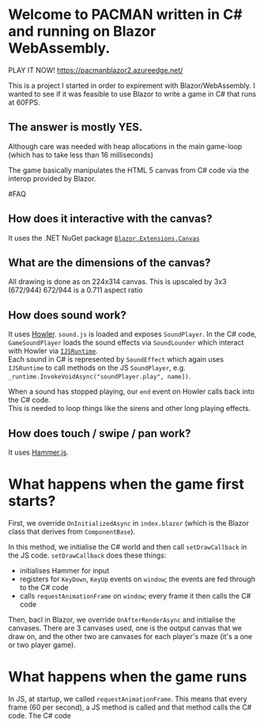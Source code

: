 # Welcome to PACMAN written in C# and running on Blazor WebAssembly.

PLAY IT NOW!  https://pacmanblazor2.azureedge.net/

This is a project I started in order to expirement with Blazor/WebAssembly.  I wanted to see if it was feasible
to use Blazor to write a game in C# that runs at 60FPS.

## The answer is mostly YES.

Although care was needed with heap allocations in the main game-loop (which has to take less than
16 milliseconds)

The game basically manipulates the HTML 5 canvas from C# code via the interop provided by Blazor.

#FAQ

## How does it interactive with the canvas?
It uses the .NET NuGet package [`Blazor.Extensions.Canvas`](https://www.nuget.org/packages/Blazor.Extensions.Canvas/)

## What are the dimensions of the canvas?

All drawing is done as on 224x314 canvas.  This is upscaled by 3x3 (672/944)
672/944 is a 0.711 aspect ratio

## How does sound work?
It uses [Howler](https://howlerjs.com/). `sound.js` is loaded and exposes `SoundPlayer`.  In the C# code, 
`GameSoundPlayer` loads the sound effects via `SoundLounder` which interact with Howler via [`IJSRuntime`](https://docs.microsoft.com/en-us/aspnet/core/blazor/call-javascript-from-dotnet?view=aspnetcore-3.1).  
Each sound in C# is represented by `SoundEffect` which again uses `IJSRuntime` to call methods on the JS `SoundPlayer`, 
e.g. `_runtime.InvokeVoidAsync("soundPlayer.play", name])`.

When a sound has stopped playing, our `end` event on Howler calls back into the C# code.  
This is needed to loop things like the sirens and other long playing effects.

## How does touch / swipe / pan work?
It uses [Hammer.js](https://hammerjs.github.io/).  

# What happens when the game first starts?

First, we override `OnInitializedAsync` in `index.blazor` (which is the Blazor class that derives from `ComponentBase`).

In this method, we initialise the C# world and then call `setDrawCallback` in the JS code.  `setDrawCallback` does these things:
* initialises Hammer for input
* registers for `KeyDown`, `KeyUp` events on `window`;  the events are fed through to the C# code
* calls `requestAnimationFrame` on `window`;  every frame it then calls the C# code

Then, bacl in Blazor, we override `OnAfterRenderAsync` and initialise the canvases.  There are 3 canvases used, one is the output canvas that we draw on,
and the other two are canvases for each player's maze (it's a one or two player game).

# What happens when the game runs
In JS, at startup, we called `requestAnimationFrame`. This means that every frame (60 per second), a JS method is called
and that method calls the C# code.  The C# code
